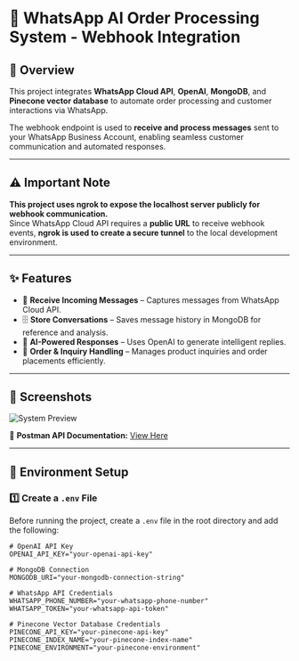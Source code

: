 # 📲 WhatsApp AI Order Processing System - Webhook Integration

## 🚀 Overview  

This project integrates **WhatsApp Cloud API**, **OpenAI**, **MongoDB**, and **Pinecone vector database** to automate order processing and customer interactions via WhatsApp.  

The webhook endpoint is used to **receive and process messages** sent to your WhatsApp Business Account, enabling seamless customer communication and automated responses.  

---

## ⚠️ Important Note  

**This project uses ngrok to expose the localhost server publicly for webhook communication.**  
Since WhatsApp Cloud API requires a **public URL** to receive webhook events, **ngrok is used to create a secure tunnel** to the local development environment.  

---

## ✨ Features  

- 📩 **Receive Incoming Messages** – Captures messages from WhatsApp Cloud API.  
- 🗄️ **Store Conversations** – Saves message history in MongoDB for reference and analysis.  
- 🤖 **AI-Powered Responses** – Uses OpenAI to generate intelligent replies.  
- 🛒 **Order & Inquiry Handling** – Manages product inquiries and order placements efficiently.  

---

## 📸 Screenshots  

![System Preview](https://github.com/user-attachments/assets/bfb4fbf4-8814-4996-ad4d-7032c6d982c1)  

📄 **Postman API Documentation:** [View Here](https://documenter.getpostman.com/view/40519609/2sAYdmknjb)  

---

## 🔧 Environment Setup  

### **1️⃣ Create a `.env` File**  

Before running the project, create a `.env` file in the root directory and add the following:  

```plaintext
# OpenAI API Key
OPENAI_API_KEY="your-openai-api-key"

# MongoDB Connection
MONGODB_URI="your-mongodb-connection-string"

# WhatsApp API Credentials
WHATSAPP_PHONE_NUMBER="your-whatsapp-phone-number"
WHATSAPP_TOKEN="your-whatsapp-api-token"

# Pinecone Vector Database Credentials
PINECONE_API_KEY="your-pinecone-api-key"
PINECONE_INDEX_NAME="your-pinecone-index-name"
PINECONE_ENVIRONMENT="your-pinecone-environment"
